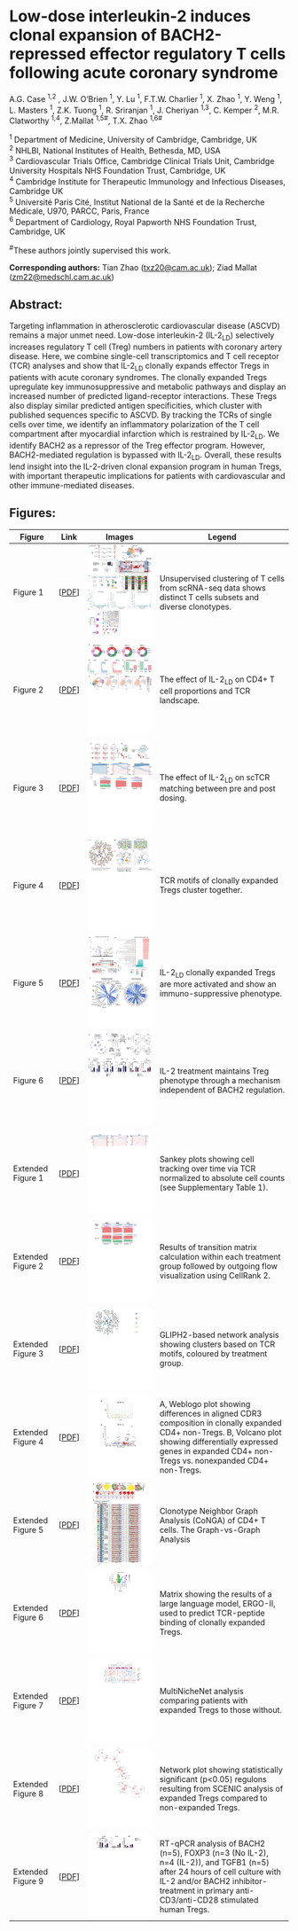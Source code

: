 # Low-dose interleukin-2 induces clonal expansion of BACH2-repressed effector regulatory T cells following acute coronary syndrome
A.G. Case <sup>1,2</sup> , J.W. O’Brien <sup>1</sup>, Y. Lu <sup>1</sup>, F.T.W. Charlier <sup>1</sup>, X. Zhao <sup>1</sup>, Y. Weng <sup>1</sup>, L. Masters <sup>1</sup>, Z.K. Tuong <sup>1</sup>, R. Sriranjan <sup>1</sup>, J. Cheriyan <sup>1,3</sup>, C. Kemper <sup>2</sup>, M.R. Clatworthy <sup>1,4</sup>, Z.Mallat <sup>1,5#</sup>, T.X. Zhao <sup>1,6#</sup>

<sup>1</sup> Department of Medicine, University of Cambridge, Cambridge, UK  
<sup>2</sup> NHLBI, National Institutes of Health, Bethesda, MD, USA  
<sup>3</sup> Cardiovascular Trials Office, Cambridge Clinical Trials Unit, Cambridge University
Hospitals NHS Foundation Trust, Cambridge, UK  
<sup>4</sup> Cambridge Institute for Therapeutic Immunology and Infectious Diseases, Cambridge UK  
<sup>5</sup> Université Paris Cité, Institut National de la Santé et de la Recherche Médicale, U970,
PARCC, Paris, France  
<sup>6</sup> Department of Cardiology, Royal Papworth NHS Foundation Trust, Cambridge, UK

<sup>#</sup>These authors jointly supervised this work. 

**Corresponding authors:** Tian Zhao (txz20@cam.ac.uk); Ziad Mallat (zm22@medschl.cam.ac.uk)

## Abstract:
Targeting inflammation in atherosclerotic cardiovascular disease (ASCVD) remains a major unmet need. Low-dose interleukin-2 (IL-2<sub>LD</sub>) selectively increases regulatory T cell (Treg) numbers in patients with coronary artery disease. Here, we combine single-cell transcriptomics and T cell receptor (TCR) analyses and show that IL-2<sub>LD</sub> clonally expands effector Tregs in patients with acute coronary syndromes. The clonally expanded Tregs upregulate key immunosuppressive and metabolic pathways and display an increased number of predicted ligand-receptor interactions. These Tregs also display similar predicted antigen specificities, which cluster with published sequences specific to ASCVD. By tracking the TCRs of single cells over time, we identify an inflammatory polarization of the T cell compartment after myocardial infarction which is restrained by IL-2<sub>LD</sub>. We identify BACH2 as a repressor of the Treg effector program. However, BACH2-mediated regulation is bypassed with IL-2<sub>LD</sub>. Overall, these results lend insight into the IL-2-driven clonal expansion program in human Tregs, with important therapeutic implications for patients with cardiovascular and other immune-mediated diseases.

## Figures:

|Figure | Link | Images | Legend |
| --- | --- | --- | --- |
| Figure 1 | [[PDF](Figures/Figure_1.pdf)] | ![Figure 1](Figures/Figure_1.png)  | Unsupervised clustering of T cells from scRNA-seq data shows distinct T cells subsets and diverse clonotypes. |
| Figure 2 | [[PDF](Figures/Figure_2.pdf)] | ![Figure 2](Figures/Figure_2.png)  | The effect of IL-2<sub>LD</sub> on CD4+ T cell proportions and TCR landscape. |
| Figure 3 | [[PDF](Figures/Figure_3.pdf)] | ![Figure 3](Figures/Figure_3.png)  | The effect of IL-2<sub>LD</sub> on scTCR matching between pre and post dosing. |
| Figure 4 | [[PDF](Figures/Figure_4.pdf)] | ![Figure 4](Figures/Figure_4.png) | TCR motifs of clonally expanded Tregs cluster together. |
| Figure 5 | [[PDF](Figures/Figure_5.pdf)] | ![Figure 5](Figures/Figure_5.png)  | IL-2<sub>LD</sub> clonally expanded Tregs are more activated and show an immuno-suppressive phenotype. |
| Figure 6 | [[PDF](Figures/Figure_6.pdf)] |  ![Figure 6](Figures/Figure_6.png) | IL-2 treatment maintains Treg phenotype through a mechanism independent of BACH2 regulation. |
| Extended Figure 1 | [[PDF](Figures/Extended_Figure_1.pdf)] | ![Extended Figure 1](Figures/Extended_Figure_1.png) | Sankey plots showing cell tracking over time via TCR normalized to absolute cell counts (see Supplementary Table 1).  |
| Extended Figure 2 | [[PDF](Figures/Extended_Figure_2.pdf)] | ![Extended Figure 2](Figures/Extended_Figure_2.png) | Results of transition matrix calculation within each treatment group followed by outgoing flow visualization using CellRank 2.   |
| Extended Figure 3 | [[PDF](Figures/Extended_Figure_3.pdf)] | ![Extended Figure 3](Figures/Extended_Figure_3.png) | GLIPH2-based network analysis showing clusters based on TCR motifs, coloured by treatment group.  |
| Extended Figure 4 | [[PDF](Figures/Extended_Figure_4.pdf)] | ![Extended Figure 4](Figures/Extended_Figure_4.png) | A, Weblogo plot showing differences in aligned CDR3 composition in clonally expanded CD4+ non-Tregs. B, Volcano plot showing differentially expressed genes in expanded CD4+ non-Tregs vs. nonexpanded CD4+ non-Tregs. |
| Extended Figure 5 | [[PDF](Figures/Extended_Figure_5.pdf)] | ![Extended Figure 5](Figures/Extended_Figure_5.png) | Clonotype Neighbor Graph Analysis (CoNGA) of CD4+ T cells. The Graph-vs-Graph Analysis   |
| Extended Figure 6 | [[PDF](Figures/Extended_Figure_6.pdf)] | ![Extended Figure 6](Figures/Extended_Figure_6.png) | Matrix showing the results of a large language model, ERGO-II, used to predict TCR-peptide binding of clonally expanded Tregs. |
| Extended Figure 7 | [[PDF](Figures/Extended_Figure_7.pdf)] | ![Extended Figure 7](Figures/Extended_Figure_7.png) | MultiNicheNet analysis comparing patients with expanded Tregs to those without.   |
| Extended Figure 8 | [[PDF](Figures/Extended_Figure_8.pdf)] | ![Extended Figure 8](Figures/Extended_Figure_8.png) |  Network plot showing statistically significant (p<0.05) regulons resulting from SCENIC analysis of expanded Tregs compared to non-expanded Tregs.  |
| Extended Figure 9 | [[PDF](Figures/Extended_Figure_9.pdf)] | ![Extended Figure 9](Figures/Extended_Figure_9.png) | RT-qPCR analysis of BACH2 (n=5), FOXP3 (n=3 (No IL-2), n=4 (IL-2)), and TGFB1 (n=5) after 24 hours of cell culture with IL-2 and/or BACH2 inhibitor-treatment in primary anti-CD3/anti-CD28 stimulated human Tregs.   |
